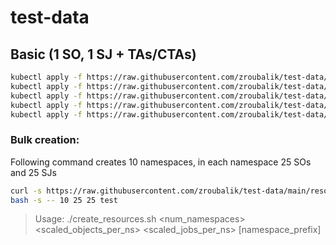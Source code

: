 # test-data


## Basic (1 SO, 1 SJ + TAs/CTAs)
```bash
kubectl apply -f https://raw.githubusercontent.com/zroubalik/test-data/main/resources/minutemetrics.yaml
kubectl apply -f https://raw.githubusercontent.com/zroubalik/test-data/main/resources/target.yaml
kubectl apply -f https://raw.githubusercontent.com/zroubalik/test-data/main/resources/so.yaml
kubectl apply -f https://raw.githubusercontent.com/zroubalik/test-data/main/resources/sj.yaml
kubectl apply -f https://raw.githubusercontent.com/zroubalik/test-data/main/resources/tas-ctas.yaml
```

### Bulk creation:
Following command creates 10 namespaces, in each namespace 25 SOs and 25 SJs
```bash
curl -s https://raw.githubusercontent.com/zroubalik/test-data/main/resources/create_resources.sh | \
bash -s -- 10 25 25 test
```
>Usage: ./create_resources.sh <num_namespaces> <scaled_objects_per_ns> <scaled_jobs_per_ns> [namespace_prefix]
